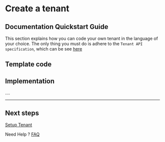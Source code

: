 # Create a tenant

## Documentation Quickstart Guide

This section explains how you can code your own tenant in the language of your choice.  The only thing you must do is adhere to the `Tenant API specification`, which can be see [here](../api/?type=get&path=/v1/docs)

## Template code

## Implementation

....

___

## Next steps 

[Setup Tenant]


Need Help ?
[FAQ]

[//]: # (These are reference links used in markdown file)

[FAQ]: <?path=docs/faq/faq.md>

[Setup Tenant]: <?path=docs/getting-started/setup-tenant/setup-tenant.md>